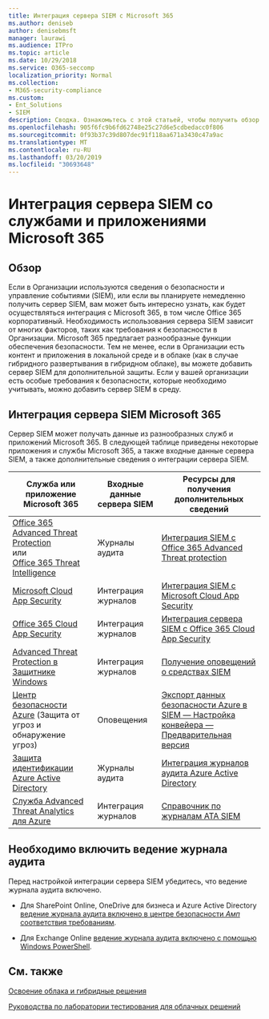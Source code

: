 ```yaml
---
title: Интеграция сервера SIEM с Microsoft 365
ms.author: deniseb
author: denisebmsft
manager: laurawi
ms.audience: ITPro
ms.topic: article
ms.date: 10/29/2018
ms.service: O365-seccomp
localization_priority: Normal
ms.collection:
- M365-security-compliance
ms.custom:
- Ent_Solutions
- SIEM
description: Сводка. Ознакомьтесь с этой статьей, чтобы получить обзор интеграции сервера SIEM с Microsoft 365.
ms.openlocfilehash: 905f6fc9b6fd62748e25c27d6e5cdbedacc0f806
ms.sourcegitcommit: 0f93b37c39d807dec91f118aa671a3430c47a9ac
ms.translationtype: MT
ms.contentlocale: ru-RU
ms.lasthandoff: 03/20/2019
ms.locfileid: "30693648"
---
```

# <a name="siem-server-integration-with-microsoft-365-services-and-applications"></a>Интеграция сервера SIEM со службами и приложениями Microsoft 365

## <a name="overview"></a>Обзор

Если в Организации используются сведения о безопасности и управление событиями (SIEM), или если вы планируете немедленно получить сервер SIEM, вам может быть интересно узнать, как будет осуществляться интеграция с Microsoft 365, в том числе Office 365 корпоративный. Необходимость использования сервера SIEM зависит от многих факторов, таких как требования к безопасности в Организации. Microsoft 365 предлагает разнообразные функции обеспечения безопасности. Тем не менее, если в Организации есть контент и приложения в локальной среде и в облаке (как в случае гибридного развертывания в гибридном облаке), вы можете добавить сервер SIEM для дополнительной защиты. Если у вашей организации есть особые требования к безопасности, которые необходимо учитывать, можно добавить сервер SIEM в среду.

## <a name="siem-server-integration-microsoft-365"></a>Интеграция сервера SIEM Microsoft 365

Сервер SIEM может получать данные из разнообразных служб и приложений Microsoft 365. В следующей таблице приведены некоторые приложения и службы Microsoft 365, а также входные данные сервера SIEM, а также дополнительные сведения о интеграции сервера SIEM. 

| Служба или приложение Microsoft 365 | Входные данные сервера SIEM | Ресурсы для получения дополнительных сведений |
| --- | --- | --- |
| [Office 365 Advanced Threat Protection](office-365-atp.md) <br/>   или   <br/>[Office 365 Threat Intelligence](office-365-ti.md) | Журналы аудита | [Интеграция SIEM с Office 365 Advanced Threat protection](siem-integration-with-office-365-ti.md) |
| [Microsoft Cloud App Security](https://docs.microsoft.com/cloud-app-security/what-is-cloud-app-security) | Интеграция журналов | [Интеграция SIEM с Microsoft Cloud App Security](https://docs.microsoft.com/cloud-app-security/siem) |
| [Office 365 Cloud App Security](office-365-cas-overview.md) | Интеграция журналов | [Интеграция сервера SIEM с Office 365 Cloud App Security](integrate-your-siem-server-with-office-365-cas.md) |
| [Advanced Threat Protection в Защитнике Windows](https://docs.microsoft.com/windows/security/threat-protection/) | Интеграция журналов | [Получение оповещений о средствах SIEM](https://docs.microsoft.com/windows/security/threat-protection/windows-defender-atp/configure-siem-windows-defender-advanced-threat-protection) |
| [Центр безопасности Azure](https://docs.microsoft.com/azure/security-center/security-center-intro) (Защита от угроз и обнаружение угроз) | Оповещения | [Экспорт данных безопасности Azure в SIEM — Настройка конвейера — Предварительная версия](https://docs.microsoft.com/azure/security-center/security-center-export-data-to-siem) |
| [Защита идентификации Azure Active Directory](https://docs.microsoft.com/azure/active-directory/identity-protection/overview) | Журналы аудита | [Интеграция журналов аудита Azure Active Directory](https://docs.microsoft.com/azure/security/security-azure-log-integration-ad) |
| [Служба Advanced Threat Analytics для Azure](https://docs.microsoft.com/azure/security/azure-threat-detection) | Интеграция журналов | [Справочник по журналам ATA SIEM](https://docs.microsoft.com/advanced-threat-analytics/cef-format-sa) |

## <a name="audit-logging-must-be-turned-on"></a>Необходимо включить ведение журнала аудита

Перед настройкой интеграции сервера SIEM убедитесь, что ведение журнала аудита включено. 

- Для SharePoint Online, OneDrive для бизнеса и Azure Active Directory [ведение журнала аудита включено в центре безопасности _Амп_ соответствия требованиям](https://docs.microsoft.com/office365/securitycompliance/turn-audit-log-search-on-or-off).

- Для Exchange Online [ведение журнала аудита включено с помощью Windows PowerShell](https://docs.microsoft.com/office365/securitycompliance/enable-mailbox-auditing).
 
## <a name="see-also"></a>См. также

[Освоение облака и гибридные решения](https://docs.microsoft.com/office365/enterprise/cloud-adoption-and-hybrid-solutions)
  
[Руководства по лаборатории тестирования для облачных решений](https://docs.microsoft.com/office365/enterprise/cloud-adoption-test-lab-guides-tlgs)


